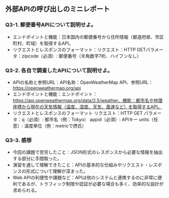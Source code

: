 ## 外部APIの呼び出しのミニレポート
### Q3-1. 郵便番号APIについて説明せよ。
* エンドポイントと機能：日本国内の郵便番号から住所情報（都道府県、市区町村、町域）を取得するAPI。
* リクエストとレスポンスのフォーマット：リクエスト：HTTP GETパラメータ：zipcode（必須）: 郵便番号（半角数字7桁、ハイフンなし）
### Q3-2. 各自で調査したAPIについて説明せよ。
* APIの名称と参照URL：API名称：OpenWeatherMap API、参照URL：https://openweathermap.org/api
* エンドポイントと機能：エンドポイント：https://api.openweathermap.org/data/2.5/weather、機能：都市名や地理座標から現在の天気情報（温度、湿度、天気、風速など）を取得するAPI。
* リクエストとレスポンスのフォーマット
リクエスト：HTTP GET
パラメータ：q（必須）: 都市名（例：Tokyo）
appid（必須）: APIキー
units（任意）: 温度単位（例：metricで摂氏）
### Q3-3. 感想
* 今回の課題で苦労したこと：JSON形式のレスポンスから必要な情報を抽出する部分に手間取った。
* 演習を通して理解できたこと：APIの基本的な仕組みやリクエスト・レスポンスの形式について理解が深まった。
* Web APIの利便性や課題など：APIは他のシステムと連携するのに非常に便利であるが、トラフィック制限や認証が必要な場合も多く、効率的な設計が求められる。


